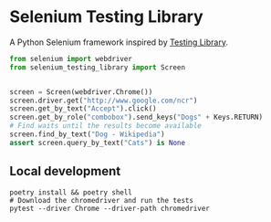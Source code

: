 # Selenium Testing Library

A Python Selenium framework inspired by [Testing Library](https://testing-library.com/).

```python
from selenium import webdriver
from selenium_testing_library import Screen


screen = Screen(webdriver.Chrome())
screen.driver.get("http://www.google.com/ncr")
screen.get_by_text("Accept").click()
screen.get_by_role("combobox").send_keys("Dogs" + Keys.RETURN)
# Find waits until the results become available
screen.find_by_text("Dog - Wikipedia")
assert screen.query_by_text("Cats") is None
```

## Local development

```shell
poetry install && poetry shell
# Download the chromedriver and run the tests
pytest --driver Chrome --driver-path chromedriver
```
